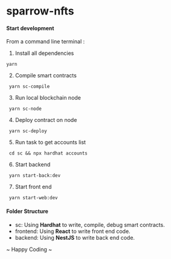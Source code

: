# sparrow-nfts

#### Start development

From a command line terminal :

1. Install all dependencies
```
yarn
```
2. Compile smart contracts
```
 yarn sc-compile
```
3. Run local blockchain node 
```
 yarn sc-node
```
4. Deploy contract on node 
```
 yarn sc-deploy
```
5. Run task to get accounts list 
```
 cd sc && npx hardhat accounts
```
6. Start backend
```
 yarn start-back:dev
```
7. Start front end
```
 yarn start-web:dev
```

#### Folder Structure
- sc: Using **Hardhat** to write, compile, debug smart contracts.
- frontend: Using **React** to write front end code.
- backend: Using **NestJS** to write back end code.

~ Happy Coding ~
